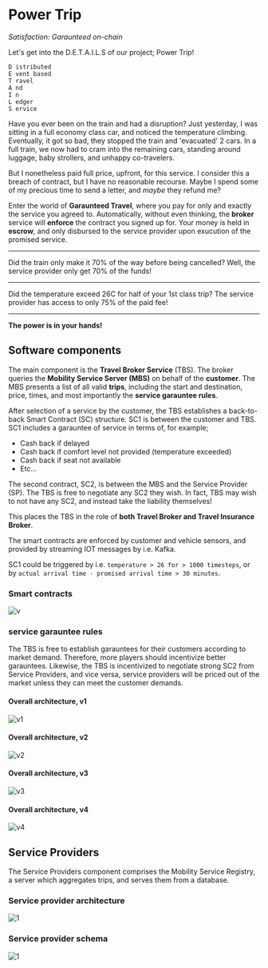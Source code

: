 # **Power Trip**

*Satisfaction: Garaunteed on-chain*

Let's get into the D.E.T.A.I.L.S of our project; Power Trip!

```
D istributed
E vent based
T ravel
A nd
I n
L edger
S ervice
```

Have you ever been on the train and had a disruption? Just yesterday, I was sitting
in a full economy class car, and noticed the temperature climbing. Eventually, it got
so bad, they stopped the train and 'evacuated' 2 cars. In a full train, we now had to cram
into the remaining cars, standing around luggage, baby strollers, and unhappy co-travelers.

But I nonetheless paid full price, upfront, for this service. I consider this a breach of
contract, but I have no reasonable recourse. Maybe I spend some of my precious time to send
 a letter, and *maybe* they refund me?

Enter the world of **Garaunteed Travel**, where you pay for only and exactly the service you
agreed to. Automatically, without even thinking, the **broker** service will **enforce** the
contract you signed up for. Your money is held in **escrow**, and only disbursed to the
service provider upon exucution of the promised service.

---

Did the train only make it 70% of the way before being cancelled? Well, the service provider only get 70% of the funds!

---

Did the temperature exceed 26C for half of your 1st class trip? The service provider has access to only 75% of the paid fee!

---

**The power is in your hands!**

## Software components

The main component is the **Travel Broker Service** (TBS). The broker queries the **Mobility Service Server (MBS)** on behalf of the **customer**. The MBS presents a list of all valid **trips**, including the start and destination, price, times, and most importantly the **service garauntee rules**.

After selection of a service by the customer, the TBS establishes a back-to-back Smart Contract (SC) structure. SC1 is between the customer and TBS. SC1 includes a garauntee of service in terms of, for example;
* Cash back if delayed
* Cash back if comfort level not provided (temperature exceeded)
* Cash back if seat not available
* Etc...

The second contract, SC2, is between the MBS and the Service Provider (SP). The TBS is free to negotiate any SC2 they wish. In fact, TBS may wish to not have any SC2, and instead take the liability themselves!

This places the TBS in the role of **both Travel Broker and Travel Insurance Broker**.

The smart contracts are enforced by customer and vehicle sensors, and provided by streaming IOT messages by i.e. Kafka.

SC1 could be triggered by i.e. `temperature > 26 for > 1000 timesteps`, or by `actual arrival time - promised arrival time > 30 minutes`.

### Smart contracts
![v](doc/Smart-Contracts.jpg)


### service garauntee rules

The TBS is free to establish garauntees for their customers according to market demand. Therefore, more players should incentivize better garauntees. Likewise, the TBS is incentivized to negotiate strong SC2 from Service Providers, and vice versa, service providers will be priced out of the market unless they can meet the customer demands.

#### Overall architecture, v1
![v1](doc/Architecture-v1.jpg)
#### Overall architecture, v2
![v2](doc/Architecture-v2.jpg)
#### Overall architecture, v3
![v3](doc/Architecture-v3.jpg)
#### Overall architecture, v4
![v4](doc/Architecture-v4.jpg)

## Service Providers

The Service Providers component comprises the Mobility Service Registry, a server which aggregates trips, and serves them from a database.

### Service provider architecture

![1](doc/trips-architecture.jpg)

### Service provider schema

![1](doc/trips-schema.jpg)


#
